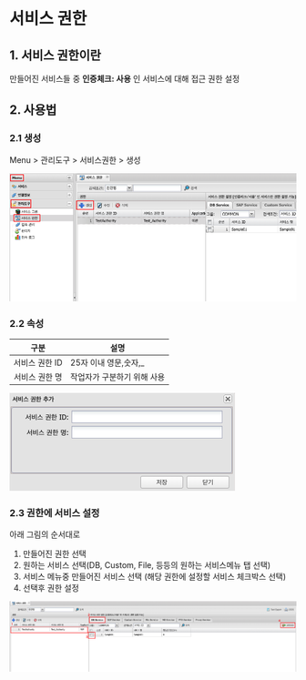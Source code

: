 # 서비스 권한
## 1. 서비스 권한이란
만들어진 서비스들 중 __인증체크: 사용__ 인 서비스에 대해 접근 권한 설정

## 2. 사용법
### 2.1 생성
Menu > 관리도구 > 서비스권한 > 생성

![Service Create](./images/03-management-tools-authority-01.png)

### 2.2 속성

| 구분 | 설명 |
|:---:|---|
| 서비스 권한 ID | 25자 이내 영문,숫자,_ |
| 서비스 권한 명 | 작업자가 구분하기 위해 사용 |

![Service Attribute](./images/03-management-tools-authority-02.png)

### 2.3 권한에 서비스 설정

아래 그림의 순서대로  
1. 만들어진 권한 선택  
2. 원하는 서비스 선택(DB, Custom, File, 등등의 원하는 서비스메뉴 탭 선택)  
3. 서비스 메뉴중 만들어진 서비스 선택 (해당 권한에 설정할 서비스 체크박스 선택)  
4. 선택후 권한 설정  

![Bind Service to role](./images/03-management-tools-authority-03.png)
